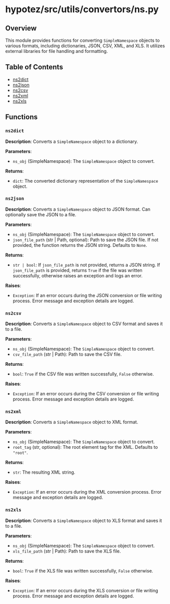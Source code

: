 # hypotez/src/utils/convertors/ns.py

## Overview

This module provides functions for converting `SimpleNamespace` objects to various formats, including dictionaries, JSON, CSV, XML, and XLS. It utilizes external libraries for file handling and formatting.


## Table of Contents

* [ns2dict](#ns2dict)
* [ns2json](#ns2json)
* [ns2csv](#ns2csv)
* [ns2xml](#ns2xml)
* [ns2xls](#ns2xls)


## Functions

### `ns2dict`

**Description**: Converts a `SimpleNamespace` object to a dictionary.

**Parameters**:

* `ns_obj` (SimpleNamespace): The `SimpleNamespace` object to convert.

**Returns**:

* `dict`: The converted dictionary representation of the `SimpleNamespace` object.


### `ns2json`

**Description**: Converts a `SimpleNamespace` object to JSON format.  Can optionally save the JSON to a file.

**Parameters**:

* `ns_obj` (SimpleNamespace): The `SimpleNamespace` object to convert.
* `json_file_path` (str | Path, optional): Path to save the JSON file.  If not provided, the function returns the JSON string. Defaults to `None`.


**Returns**:

* `str | bool`: If `json_file_path` is not provided, returns a JSON string. If `json_file_path` is provided, returns `True` if the file was written successfully, otherwise raises an exception and logs an error.


**Raises**:

* `Exception`: If an error occurs during the JSON conversion or file writing process. Error message and exception details are logged.



### `ns2csv`

**Description**: Converts a `SimpleNamespace` object to CSV format and saves it to a file.

**Parameters**:

* `ns_obj` (SimpleNamespace): The `SimpleNamespace` object to convert.
* `csv_file_path` (str | Path): Path to save the CSV file.

**Returns**:

* `bool`: `True` if the CSV file was written successfully, `False` otherwise.


**Raises**:

* `Exception`: If an error occurs during the CSV conversion or file writing process. Error message and exception details are logged.


### `ns2xml`

**Description**: Converts a `SimpleNamespace` object to XML format.

**Parameters**:

* `ns_obj` (SimpleNamespace): The `SimpleNamespace` object to convert.
* `root_tag` (str, optional): The root element tag for the XML. Defaults to `"root"`.

**Returns**:

* `str`: The resulting XML string.


**Raises**:

* `Exception`: If an error occurs during the XML conversion process. Error message and exception details are logged.


### `ns2xls`

**Description**: Converts a `SimpleNamespace` object to XLS format and saves it to a file.

**Parameters**:

* `ns_obj` (SimpleNamespace): The `SimpleNamespace` object to convert.
* `xls_file_path` (str | Path): Path to save the XLS file.

**Returns**:

* `bool`: `True` if the XLS file was written successfully, `False` otherwise.


**Raises**:

* `Exception`: If an error occurs during the XLS conversion or file writing process. Error message and exception details are logged.